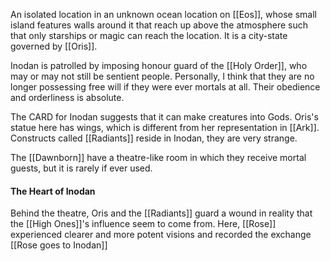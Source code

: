 An isolated location in an unknown ocean location on [[Eos]], whose small island features walls around it that reach up above the atmosphere such that only starships or magic can reach the location. It is a city-state governed by [[Oris]]. 

Inodan is patrolled by imposing honour guard of the [[Holy Order]], who may or may not still be sentient people. Personally, I think that they are no longer possessing free will if they were ever mortals at all. Their obedience and orderliness is absolute.

The CARD for Inodan suggests that it can make creatures into Gods.
Oris's statue here has wings, which is different from her representation in [[Ark]].
Constructs called [[Radiants]] reside in Inodan, they are very strange.

The [[Dawnborn]] have a theatre-like room in which they receive mortal guests, but it is rarely if ever used.

#### The Heart of Inodan
Behind the theatre, Oris and the [[Radiants]] guard a wound in reality that the [[High Ones]]'s influence seem to come from. Here, [[Rose]] experienced clearer and more potent visions and recorded the exchange [[Rose goes to Inodan]]